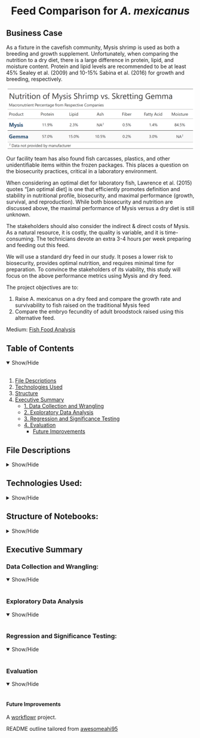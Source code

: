 <h1 align='center'> Feed Comparison for <em>A. mexicanus</em> </h1>

## Business Case

As a fixture in the cavefish community, Mysis shrimp is used as both a breeding and growth supplement. Unfortunately, when comparing the nutrition to a dry diet, there is a large difference in protein, lipid, and moisture content.  Protein and lipid levels are recommended to be at least 45% Sealey et al. (2009) and 10-15% Sabina et al. (2016) for growth and breeding, respectively.
<br>

<img src='https://github.com/chabazite/Mysis_Dry_Comparison/blob/main/output/nutrition_table.png' width =750 align = "middle">
<br>

Our facility team has also found fish carcasses, plastics, and other unidentifiable items within the frozen packages. This places a question on the biosecurity practices, critical in a laboratory environment.
<br>

When considering an optimal diet for laboratory fish, Lawrence et al. (2015) quotes “[an optimal diet] is one that efficiently promotes definition and stability in nutritional profile, biosecurity, and maximal performance (growth, survival, and reproduction). While both biosecurity and nutrition are discussed above, the maximal performance of Mysis versus a dry diet is still unknown.
<br>
 
The stakeholders should also consider the indirect & direct costs of Mysis. As a natural resource, it is costly, the quality is variable, and it is time-consuming. The technicians devote an extra 3-4 hours per week preparing and feeding out this feed. 
 <br>
 
We will use a standard dry feed in our study. It poses a lower risk to biosecurity, provides optimal nutrition, and requires minimal time for preparation. To convince the stakeholders of its viability, this study will focus on the above performance metrics using Mysis and dry feed.
<br>

 The project objectives are to:
 <br>
 
  1. Raise A. mexicanus on a dry feed and compare the growth rate and survivability to fish raised on the traditional Mysis feed
  2. Compare the embryo fecundity of adult broodstock raised using this alternative feed.


Medium: [Fish Food Analysis](https://medium.com/@Andrew-Ingalls/a-change-in-diet-fish-food-analysis-fce185e251bc)

## Table of Contents
<details open>
  <summary>Show/Hide</summary>
  <br>
  
1. [ File Descriptions ](#File_Description)
2. [ Technologies Used ](#Technologies_Used)    
3. [ Structure ](#Structure)
4. [ Executive Summary ](#Executive_Summary)
   * [ 1. Data Collection and Wrangling ](#Data_Collection_and_Wrangling)
   * [ 2. Exploratory Data Analysis ](#Exploratory_Data_Analysis) 
   * [ 3. Regression and Significance Testing ](#Regression_and_Significance_Test)
   * [ 4. Evaluation ](#Evaluation)
       * [ Future Improvements ](#Future_Improvements)
</details>

## File Descriptions
<details>
<a name="File_Description"></a>
<summary>Show/Hide</summary>
 <br>

  * <strong>[ analysis ](https://github.com/chabazite/Mysis_Dry_Comparison/tree/main/analysis)</strong>: Folder for storing all analyses as R Markdown Files
      * <strong>[ 1.0_Data_Wrangling.Rmd ](https://github.com/chabazite/Mysis_Dry_Comparison/blob/main/analysis/1.0_Data_Wrangling.rmd) </strong>: Markdown with all data cleaning
      * <strong>[ 2.0_EDA.Rmd ](https://github.com/chabazite/Mysis_Dry_Comparison/blob/main/analysis/2.0_EDA.Rmd) </strong>: Markdown with all exploratory data analysis
      * <strong>[ 3.0_Outliers.Rmd ](https://github.com/chabazite/Mysis_Dry_Comparison/blob/main/analysis/3.0_Outliers.Rmd) </strong>: Markdown that further explores the Outliers
      * <strong>[ 4.0_Modeling.Rmd ](https://github.com/chabazite/Mysis_Dry_Comparison/blob/main/analysis/4.0_Modeling.Rmd) </strong>: Markdown the creates regressions and significant testing
  * <strong>[ code ](https://github.com/chabazite/Mysis_Dry_Comparison/tree/main/code) </strong>: Folder that may contain long-running or supplemental code (Empty)
  * <strong>[ data ](https://github.com/chabazite/Mysis_Dry_Comparison/tree/main/data) </strong>: Folder containing all data and project work files
      * <strong>Mysis_Pilot.xlsx</strong>: all data from the project 
      * <strong>Mysis Pilot Cavefish.docx</strong>: initial and detailed project proposal 
  * <strong>[ docs ](https://github.com/chabazite/Mysis_Dry_Comparison/tree/main/docs) </strong>: Folder containing website HTML files (Do not edit)
  * <strong>[ output ](https://github.com/chabazite/Mysis_Dry_Comparison/tree/main/output) </strong>: Folder containing visualizations used for Medium and README
      * <strong>[ EDA_Figures ](https://github.com/chabazite/Mysis_Dry_Comparison/tree/main/output/EDA_Figures)</strong>: Folder containing all EDA visualizations
      * <strong>[ Significance Testing ](https://github.com/chabazite/Mysis_Dry_Comparison/tree/main/output/Significance%20Testing)</strong>: Folder containing all Significance and Regression visualizations
 * <strong>Mysis.Rproject</strong>: Project file containing all R Analyses
 * <strong>_workflowr.yml</strong>: Provides folder structure and helps with reproducability
 </details>

## Technologies Used:
<details>
<a name="Technologies_Used"></a>
<summary>Show/Hide</summary>
<br>
 
* <strong>RStudio</strong>
     * <strong>Tidyverse</strong>
     * <strong>Openxlsx</strong>
     * <strong>gt</strong>
     * <strong>ggridges</strong>
     * <strong>Viridis</strong>
     * <strong>Raag</strong>
     * <strong>ggResidpanel</strong>
     * <strong>qqplotr</strong>
     * <strong>EnvStats</strong>
     * <strong>Rstatix</strong>
     * <strong>Broom</strong> 
     * <strong>ggpubr</strong>
     * <strong>gridExtra</strong>
     * <strong>wrs2</strong>
     * <strong>Workflowr</strong>
 
 
</details>
  
## Structure of Notebooks:
<details>
<a name="Structure"></a>
<summary>Show/Hide</summary>
<br>
 
 1. Data Wrangling
      * 1.1 Library Imports
      * 1.2 Growth
           * Change column names and remove unnecessary columns
           * Change data types using lapply()
           * Recode tank locations based on movement throughout study
      * 1.3 Survival
           * Change column names
           * Recode tank locations based on movement throughout study
           * Recode dates due to multi-day sampling for analysis
           * Change data types
      * 1.4 Sex Sort
           * Change column names and data types
      * 1.5 Fecundity
           * Change column names and data types
      * 1.6 Nutrition
           * Create a dataframe for nutrition facts vased on manufacturers info
           * Use the gt library to construct a nutrition table
           * Format the nutrition table using gt
 2. Exploratory Data Analysis
      * 2.1 Library Imports
           * Set theme constants
      * 2.2 Growth
           * Check distributions of data based on ages and groups
           * Compare feed groups using boxplots for length and mass
           * Plot the length-mass relationship as scatterplots to visually inspect correlation
      * 2.3 Survival
           * Compare average and individual census reports of feed groups over time
           * Compare the average deaths of feed groups between census events
      * 2.4 Sex Sorts
           * Compare the ratio of Female:Male:Unknown between feed groups
      * 2.5 Fecundity
           * Compare the total viable embryos for each tank
           * Compare the average viable embryo production per breeding event
      * 2.6 Medium Exports
 3. Outlier Exploration
      * 3.1 Use four oultier detection methods for mass in each feed group
           * Boxplot
           * Percentile
           * Rosner
           * Cook's Distance
      * 3.2 Use four oultier detection methods for length in each feed group
      * 3.3 Summarize both outlier datasets
      * 3.4 Count and compare the feed group outliers for both mass and length
      * 3.5 Compare the total number of methods detected for each sample
 4. Regression and Significance Testing
      * Library Imports
      * Growth
           * Significance test for Mass between groups
           * Significance test for Length  between groups
           * Length-Mass Relationship Regression Modelling
                * Log-log transformation to work with linear model
                * Spearman correlation for each feed group
                * Wilcoxon ANOCOVA to compare both feed group regression models
      * Survival
           * Significance test for census events between groups
           * Signficance test for death records between groups
           * Linear & poly regression models with low R-squared values
      * Sex Sorts
           * Significance test for sex categories between feed groups
      * Fecundity
           * Significance tests ffor average viable embryo production per event between feed groups
      * Medium Exports

 </details>
 
<a name="Executive_Summary"></a>
## Executive Summary

<a name="Data_Collection_and_Wrangling"></a>
### Data Collection and Wrangling:
<details open>
<summary>Show/Hide</summary>
<br>
  </details>
  
<a name="Exploratory_Data_Analysis"></a>
### Exploratory Data Analysis
<details open>
<summary>Show/Hide</summary>
<br>
  </details>
  
<a name="Regression_and_Significance_Test"></a>
### Regression and Significance Testing:
<details open>
<summary>Show/Hide</summary>
<br> 
  </details>
 
<a name="Evaluation"></a>
### Evaluation
<details open>
<summary>Show/Hide</summary>
<br>
 <a name="Future_Improvements"></a>
  
#### Future Improvements
  </details>
  
A [workflowr][] project.

README outline tailored from [awesomeahi95][]

[workflowr]: https://github.com/workflowr/workflowr

[awesomeahi95]: https://github.com/awesomeahi95
